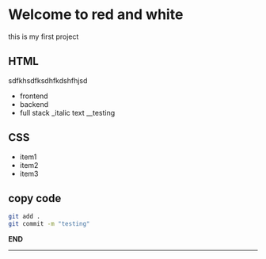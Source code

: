 # Welcome to red and white

this is my first project

## HTML
sdfkhsdfksdhfkdshfhjsd
* frontend
* backend
* full stack
_italic text
__testing

## CSS
- item1
- item2
- item3

## copy code
```bash
git add . 
git commit -m "testing"
```

**END**

---